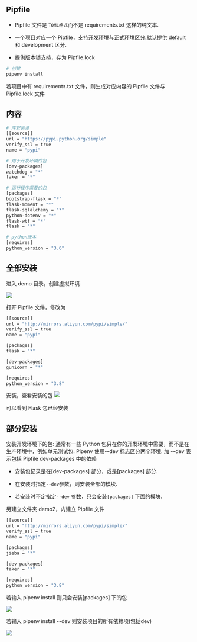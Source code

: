 ## Pipfile

- Pipfile 文件是 `TOML格式`而不是 requirements.txt 这样的纯文本.

- 一个项目对应一个 Pipfile，支持开发环境与正式环境区分.默认提供 default 和 development 区分.
  
- 提供版本锁支持，存为 Pipfile.lock

```sh
# 创建
pipenv install
```

若项目中有 requirements.txt 文件，则生成对应内容的 Pipfile 文件与 Pipfile.lock 文件

## 内容

```sh
# 库安装源
[[source]]
url = "https://pypi.python.org/simple"
verify_ssl = true
name = "pypi"

# 用于开发环境的包
[dev-packages]
watchdog = "*"
faker = "*"

# 运行程序需要的包
[packages]
bootstrap-flask = "*"
flask-moment = "*"
flask-sqlalchemy = "*"
python-dotenv = "*"
flask-wtf = "*"
flask = "*"

# python版本
[requires]
python_version = "3.6"
```

## 全部安装  

进入 demo 目录，创建虚拟环境

![](https://cdn.hurra.ltd/img/20210122224056.png)

打开 Pipfile 文件，修改为

```sh
[[source]]
url = "http://mirrors.aliyun.com/pypi/simple/"
verify_ssl = true
name = "pypi"

[packages]
flask = "*"

[dev-packages]
gunicorn = "*"

[requires]
python_version = "3.8"
```

安装，查看安装的包
![](https://cdn.hurra.ltd/img/20210122224537.png)

可以看到 Flask 包已经安装

## 部分安装

安装开发环境下的包: 通常有一些 Python 包只在你的开发环境中需要，而不是在生产环境中，例如单元测试包. Pipenv 使用--dev 标志区分两个环境. 加 --dev 表示包括 Pipfile dev-packages 中的依赖

- 安装包记录是在[dev-packages] 部分，或是[packages] 部分.  

- 在安装时指定`--dev`参数，则安装全部的模块.

- 若安装时不定指定`--dev` 参数，只会安装`[packages]` 下面的模块.

另建立文件夹 demo2，内建立 Pipfile 文件

```sh
[[source]]
url = "http://mirrors.aliyun.com/pypi/simple/"
verify_ssl = true
name = "pypi"

[packages]
jieba = "*"

[dev-packages]
faker = "*"

[requires]
python_version = "3.8"
```

若输入 pipenv install 则只会安装[packages] 下的包

![](https://cdn.hurra.ltd/img/20210123141415.png)

若输入 pipenv install --dev 则安装项目的所有依赖项(包括dev)

![](https://cdn.hurra.ltd/img/20210123141743.png)
